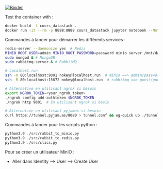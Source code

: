 [![Binder](https://mybinder.org/badge_logo.svg)](https://mybinder.org/v2/gh/rqueraud/cours_datastack/main)

Test the container with : 
```bash
docker build -t cours_datastack .
docker run -it --rm -p 8888:8888 cours_datastack jupyter notebook --NotebookApp.default_url=/lab/ --ip=0.0.0.0 --port=8888
```

Commandes à lancer pour démarrer les différents services : 
```bash
redis-server --daemonize yes  # Redis
MINIO_ROOT_USER=admin MINIO_ROOT_PASSWORD=password minio server /mnt/data --console-address ":9001" &  # MinIO
sudo mongod & # MongoDB
sudo rabbitmq-server & # RabbitMQ

# Localhost.run
ssh -R 80:localhost:9001 nokey@localhost.run  # minio ==> admin/password
ssh -R 80:localhost:15672 nokey@localhost.run  # rabbitmq ==> guest/guest

# Alternative en utilisant ngrok si besoin
export NGROK_TOKEN=<your_ngrok_token>
./ngrok config add-authtoken $NGROK_TOKEN
./ngrok http 9001  # En utilisant ngrok si besin

# Alternative en utilisant pyjamas si besoin
curl https://tunnel.pyjam.as/8080 > tunnel.conf && wg-quick up ./tunnel.conf
```

Commandes à lancer pour les scripts python : 
```bash
python3.9 ./src/rabbit_to_minio.py
python3.9 ./src/rabbit_to_redis.py
python3.9 ./src/clics.py
```

Pour se créer un utilisateur MinIO : 
* Aller dans Identity --> User --> Create User